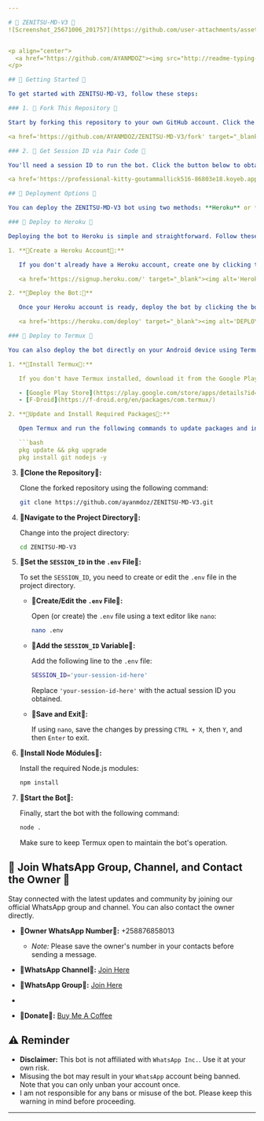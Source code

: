 ```yaml
---

# 🌟 ZENITSU-MD-V3 🌟
![Screenshot_25671006_201757](https://github.com/user-attachments/assets/101f8f73-3c16-4867-8cb6-cb7ff556c8d7)


<p align="center">
  <a href="https://github.com/AYANMDOZ"><img src="http://readme-typing-svg.herokuapp.com?color=red&center=true&vCenter=true&multiline=false&lines=Zenitsu-MD-V3+MultiDevice;Developed+by+AYANMDOZ;Give+star+and+forks+this+Repo+🌟" alt="ZenitsuReadme"></a>
</p>

## 🌟 Getting Started 🌟

To get started with ZENITSU-MD-V3, follow these steps:

### 1. 🌟 Fork This Repository 🌟

Start by forking this repository to your own GitHub account. Click the button below to fork:

<a href='https://github.com/AYANMDOZ/ZENITSU-MD-V3/fork' target="_blank"><img alt='Fork repo' src='https://img.shields.io/badge/Fork This Repo-Red?style=for-the-badge&logo=git&logoColor=white'/></a>

### 2. 🌟 Get Session ID via Pair Code 🌟

You'll need a session ID to run the bot. Click the button below to obtain your session ID:

<a href='https://professional-kitty-goutammallick516-86803e18.koyeb.app' target="_blank"><img alt='Get Session ID' src='https://img.shields.io/badge/Click here to get your session id-Red?style=for-the-badge&logo=opencv&logoColor=red'/></a>

## 🌟 Deployment Options 🌟

You can deploy the ZENITSU-MD-V3 bot using two methods: **Heroku** or **Termux**. Choose the method that suits you best.

### 🌟 Deploy to Heroku 🌟

Deploying the bot to Heroku is simple and straightforward. Follow these steps:

1. **🌟Create a Heroku Account🌟:**

   If you don't already have a Heroku account, create one by clicking the button below:

   <a href='https://signup.heroku.com/' target="_blank"><img alt='Heroku' src='https://img.shields.io/badge/-Create-Red?style=for-the-badge&logo=heroku&logoColor=red'/></a>

2. **🌟Deploy the Bot:🌟**

   Once your Heroku account is ready, deploy the bot by clicking the button below:

   <a href='https://heroku.com/deploy' target="_blank"><img alt='DEPLOY' src='https://img.shields.io/badge/-DEPLOY-Red?style=for-the-badge&logo=heroku&logoColor=red'/></a>

### 🌟 Deploy to Termux 🌟

You can also deploy the bot directly on your Android device using Termux. Here’s how:

1. **🌟Install Termux🌟:**

   If you don't have Termux installed, download it from the Google Play Store or F-Droid.

   - [Google Play Store](https://play.google.com/store/apps/details?id=com.termux)
   - [F-Droid](https://f-droid.org/en/packages/com.termux/)

2. **🌟Update and Install Required Packages🌟:**

   Open Termux and run the following commands to update packages and install required dependencies:

   ```bash
   pkg update && pkg upgrade
   pkg install git nodejs -y
   ```

3. **🌟Clone the Repository🌟:**

   Clone the forked repository using the following command:

   ```bash
   git clone https://github.com/ayanmdoz/ZENITSU-MD-V3.git
   ```

4. **🌟Navigate to the Project Directory🌟:**

   Change into the project directory:

   ```bash
   cd ZENITSU-MD-V3
   ```

5. **🌟Set the `SESSION_ID` in the `.env` File🌟:**

   To set the `SESSION_ID`, you need to create or edit the `.env` file in the project directory.

   - **🌟Create/Edit the `.env` File🌟:**

     Open (or create) the `.env` file using a text editor like `nano`:

     ```bash
     nano .env
     ```

   - **🌟Add the `SESSION_ID` Variable🌟:**

     Add the following line to the `.env` file:

     ```bash
     SESSION_ID='your-session-id-here'
     ```

     Replace `'your-session-id-here'` with the actual session ID you obtained.

   - **🌟Save and Exit🌟:**

     If using `nano`, save the changes by pressing `CTRL + X`, then `Y`, and then `Enter` to exit.

6. **🌟Install Node Módules🌟:**

   Install the required Node.js modules:

   ```bash
   npm install
   ```

7. **🌟Start the Bot🌟:**

   Finally, start the bot with the following command:

   ```bash
   node .
   ```

   Make sure to keep Termux open to maintain the bot's operation.

## 🌟 Join WhatsApp Group, Channel, and Contact the Owner 🌟

Stay connected with the latest updates and community by joining our official WhatsApp group and channel. You can also contact the owner directly.

- **🌟Owner WhatsApp Number🌟:** +258876858013
  - *Note:* Please save the owner's number in your contacts before sending a message.

- **🌟WhatsApp Channel🌟:** [Join Here](https://whatsapp.com/channel/0029Var4gTu9MF8yScUZzP0b)

- **🌟WhatsApp Group🌟:** [Join Here](https://chat.whatsapp.com/Jc9yQot5xH52MjQoREbLA5)
- 
- **🌟Donate🌟:** [Buy Me A Coffee](buymeacoffee.com/ZENITSUAYANSEVEN)

## ⚠️ Reminder

- **Disclaimer:** This bot is not affiliated with `WhatsApp Inc.`. Use it at your own risk.
- Misusing the bot may result in your `WhatsApp` account being banned. Note that you can only unban your account once.
- I am not responsible for any bans or misuse of the bot. Please keep this warning in mind before proceeding.

---
```

